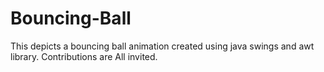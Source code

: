 # Bouncing-Ball
This depicts a bouncing ball animation created using java swings and awt library.
Contributions are All invited.
